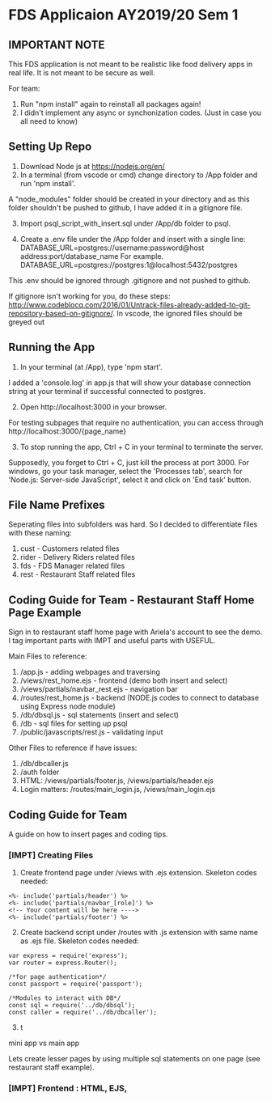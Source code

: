#  FDS Applicaion AY2019/20 Sem 1

## IMPORTANT NOTE
This FDS application is not meant to be realistic like food delivery apps in real life. It is not meant to be secure as well.

For team: 
1. Run "npm install" again to reinstall all packages again!
2. I didn't implement any async or synchonization codes. (Just in case you all need to know)

## Setting Up Repo
1. Download Node js at https://nodejs.org/en/
2. In a terminal (from vscode or cmd) change directory to /App folder and run 'npm install'.

A "node_modules" folder should be created in your directory and as this folder shouldn't be pushed to github, I have added it in a gitignore file. 

3. Import psql_script_with_insert.sql under /App/db folder to psql.

4. Create a .env file under the /App folder and insert with a single line: 
DATABASE_URL=postgres://username:password@host address:port/database_name
For example. DATABASE_URL=postgres://postgres:1@localhost:5432/postgres

This .env should be ignored through .gitignore and not pushed to github. 

If gitignore isn't working for you, do these steps: http://www.codeblocq.com/2016/01/Untrack-files-already-added-to-git-repository-based-on-gitignore/. In vscode, the ignored files should be greyed out

## Running the App
1. In your terminal (at /App), type 'npm start'. 

I added a 'console.log' in app.js that will show your database connection string at your terminal if successful connected to postgres. 

2. Open http://localhost:3000 in your browser. 

For testing subpages that require no authentication, you can access through http://localhost:3000/{page_name}

3. To stop running the app, Ctrl + C in your terminal to terminate the server. 

Supposedly, you forget to Ctrl + C, just kill the process at port 3000. For windows, go your task manager, select the 'Processes tab', search for 'Node.js: Server-side JavaScript', select it and click on 'End task' button.

## File Name Prefixes
Seperating files into subfolders was hard. So I decided to differentiate files with these naming:
1. cust - Customers related files
2. rider - Delivery Riders related files
3. fds - FDS Manager related files
4. rest - Restaurant Staff related files

## Coding Guide for Team - Restaurant Staff Home Page Example
Sign in to restaurant staff home page with Ariela's account to see the demo.
I tag important parts with IMPT and useful parts with USEFUL.

Main Files to reference:
1. /app.js - adding webpages and traversing
2. /views/rest_home.ejs - frontend (demo both insert and select)
3. /views/partials/navbar_rest.ejs - navigation bar
4. /routes/rest_home.js - backend (NODE.js codes to connect to database using Express node module)
5. /db/dbsql.js - sql statements (insert and select)
6. /db - sql files for setting up psql
7. /public/javascripts/rest.js - validating input

Other Files to reference if have issues:
1. /db/dbcaller.js 
2. /auth folder
3. HTML: /views/partials/footer.js, /views/partials/header.ejs
4. Login matters: /routes/main_login.js, /views/main_login.ejs

## Coding Guide for Team 

A guide on how to insert pages and coding tips. 

### [IMPT] Creating Files

1. Create frontend page under /views with .ejs extension. Skeleton codes needed:

```
<%- include('partials/header') %>
<%- include('partials/navbar_[role]') %>
<!-- Your content will be here ---->
<%- include('partials/footer') %>
```

2. Create backend script under /routes with .js extension with same name as .ejs file. Skeleton codes needed:

```
var express = require('express');
var router = express.Router();

/*for page authentication*/
const passport = require('passport');

/*Modules to interact with DB*/ 
const sql = require('../db/dbsql');
const caller = require('../db/dbcaller');
```

3. t


mini app vs main app

Lets create lesser pages by using multiple sql statements on one page (see restaurant staff example). 


### [IMPT] Frontend : HTML, EJS, <script> javascript(js)
css, navbar, header, footer
calling externel scripts
1. Navigation Bar Customization (if want additional stuff
like dropdown can refer here to): https://www.w3schools.com/bootstrap4/bootstrap_navbar.asp
```<%%>```
### [IMPT] Backend: Linking to database (Node.js)

dbcaller dbsql

### [IMPT] SQL Select + HTML Table

/*get & post */
/*res.redirect - redirect to another page
res.render - display your current page*/
console.log

### [IMPT] SQL Insert + HTML Forms

### [USEFUL] Validation - can implement after finishing impt parts
console.log


### [USEFUL] Authentication - can implement after finishing impt parts

## REFERENCES
1. App.js traverse pages: https://stackoverflow.com/questions/41322217/i-want-to-navigate-to-another-page-in-ejs-using-a-link
2. Header and Footer partial folder: https://medium.com/@henslejoseph/ejs-partials-f6f102cb7433
3. Past Sem #1: https://github.com/thisisadiyoga/cs2102_ay1819_s2
4. Past Sem #2: https://github.com/ndhuu/Restaurant-Simple-Web









